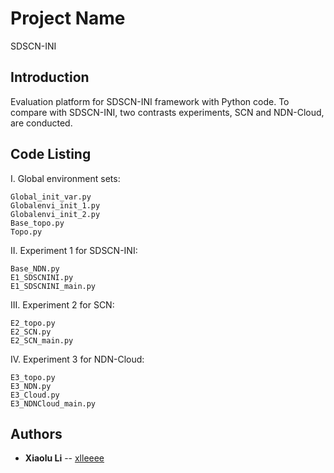 # Project Name

SDSCN-INI

## Introduction

Evaluation platform for SDSCN-INI framework with Python code.
To compare with SDSCN-INI, two contrasts experiments, SCN and NDN-Cloud, are conducted.

## Code Listing

I. Global environment sets:
```
Global_init_var.py
Globalenvi_init_1.py
Globalenvi_init_2.py
Base_topo.py
Topo.py
```
II. Experiment 1 for SDSCN-INI:
```
Base_NDN.py
E1_SDSCNINI.py
E1_SDSCNINI_main.py
```  
III. Experiment 2 for SCN:
```
E2_topo.py
E2_SCN.py
E2_SCN_main.py
```
IV. Experiment 3 for NDN-Cloud:
```
E3_topo.py
E3_NDN.py
E3_Cloud.py
E3_NDNCloud_main.py
```

## Authors

* **Xiaolu Li** -- [xlleeee](https://github.com/xlleeee)
